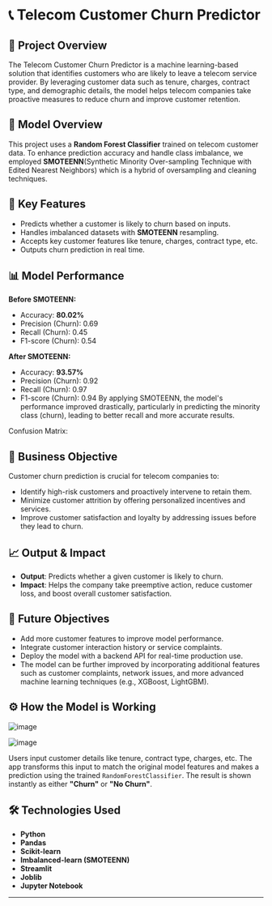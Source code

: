 # 📞 Telecom Customer Churn Predictor

## 📌 Project Overview
The Telecom Customer Churn Predictor is a machine learning-based solution that identifies customers who are likely to leave a telecom service provider. By leveraging customer data such as tenure, charges, contract type, and demographic details, the model helps telecom companies take proactive measures to reduce churn and improve customer retention.

## 🧠 Model Overview
This project uses a **Random Forest Classifier** trained on telecom customer data. To enhance prediction accuracy and handle class imbalance, we employed **SMOTEENN**(Synthetic Minority Over-sampling Technique with Edited Nearest Neighbors) which is a hybrid of oversampling and cleaning techniques. 

## 🌟 Key Features
- Predicts whether a customer is likely to churn based on inputs.
- Handles imbalanced datasets with **SMOTEENN** resampling.
- Accepts key customer features like tenure, charges, contract type, etc.
- Outputs churn prediction in real time.

## 📊 Model Performance
**Before SMOTEENN:**
- Accuracy: **80.02%**
- Precision (Churn): 0.69
- Recall (Churn): 0.45
- F1-score (Churn): 0.54

**After SMOTEENN:**
- Accuracy: **93.57%**
- Precision (Churn): 0.92
- Recall (Churn): 0.97
- F1-score (Churn): 0.94
By applying SMOTEENN, the model's performance improved drastically, particularly in predicting the minority class (churn), leading to better recall and more accurate results.

Confusion Matrix:


## 🎯 Business Objective
Customer churn prediction is crucial for telecom companies to:

- Identify high-risk customers and proactively intervene to retain them.
- Minimize customer attrition by offering personalized incentives and services.
- Improve customer satisfaction and loyalty by addressing issues before they lead to churn.

## 📈 Output & Impact
- **Output**: Predicts whether a given customer is likely to churn.
- **Impact**: Helps the company take preemptive action, reduce customer loss, and boost overall customer satisfaction.

## 🔮 Future Objectives
- Add more customer features to improve model performance.
- Integrate customer interaction history or service complaints.
- Deploy the model with a backend API for real-time production use.
- The model can be further improved by incorporating additional features such as customer complaints, network issues, and more advanced machine learning techniques (e.g., XGBoost, LightGBM).

## ⚙️ How the Model is Working

![image](https://github.com/user-attachments/assets/3a9f7104-608e-4788-86bc-6aba0d73710a)

![image](https://github.com/user-attachments/assets/7cfb794d-1b18-4a59-b75a-f07605dbacfc)

Users input customer details like tenure, contract type, charges, etc. The app transforms this input to match the original model features and makes a prediction using the trained `RandomForestClassifier`. The result is shown instantly as either **"Churn"** or **"No Churn"**.

## 🛠️ Technologies Used
- **Python**
- **Pandas**
- **Scikit-learn**
- **Imbalanced-learn (SMOTEENN)**
- **Streamlit**
- **Joblib**
- **Jupyter Notebook**

---

